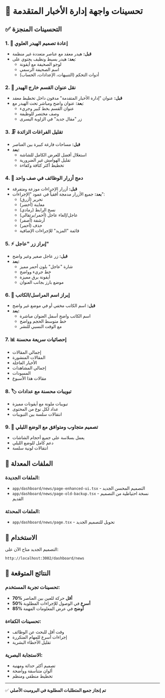 # 🚀 تحسينات واجهة إدارة الأخبار المتقدمة

## ✅ التحسينات المنجزة

### 1. 🎯 إعادة تصميم الهيدر العلوي
- **قبل:** هيدر معقد مع عناصر متعددة غير منظمة
- **بعد:** هيدر بسيط ونظيف يحتوي على:
  - لوجو الصحيفة مع أيقونة
  - اسم الصحيفة الرسمي
  - أدوات التحكم (التنبيهات، الإعدادات، الحساب)

### 2. 📍 نقل عنوان القسم خارج الهيدر
- **قبل:** عنوان "إدارة الأخبار المتقدمة" مدفون داخل تخطيط معقد
- **بعد:** عنوان واضح ومباشر تحت الهيدر مع:
  - عنوان القسم بخط كبير وجريء
  - وصف مختصر للوظيفة
  - زر "مقال جديد" في الزاوية اليسرى

### 3. 🗜️ تقليل الفراغات الزائدة
- **قبل:** مساحات فارغة كبيرة بين العناصر
- **بعد:** 
  - استغلال أفضل للعرض الكامل للشاشة
  - تقليل الهوامش غير الضرورية
  - تخطيط أكثر كثافة وكفاءة

### 4. 🔧 دمج أزرار الوظائف في صف واحد
- **قبل:** أزرار الإجراءات موزعة ومتفرقة
- **بعد:** جميع الأزرار مدمجة أفقياً في عمود "الإجراءات":
  - تحرير (أزرق)
  - معاينة (أخضر) 
  - نسخ الرابط (رمادي)
  - عاجل/إلغاء عاجل (أحمر/برتقالي)
  - أرشفة (أصفر)
  - حذف (أحمر)
  - قائمة "المزيد" للإجراءات الإضافية

### 5. ⚡ إبراز زر "عاجل" 
- **قبل:** زر عاجل صغير وغير واضح
- **بعد:**
  - شارة "عاجل" بلون أحمر مميز 
  - خط جريء وواضح
  - أيقونة برق مميزة
  - موضع بارز بجانب العنوان

### 6. 👤 إبراز اسم المراسل/الكاتب
- **قبل:** اسم الكاتب مخفي أو في موضع غير واضح
- **بعد:**
  - اسم الكاتب واضح أسفل العنوان مباشرة
  - خط متوسط الحجم وواضح
  - مع الوقت النسبي للنشر

### 7. 📊 إحصائيات سريعة محسنة
- إجمالي المقالات
- المقالات المنشورة  
- الأخبار العاجلة
- إجمالي المشاهدات
- المسودات
- مقالات هذا الأسبوع

### 8. 🏷️ تبويبات محسنة مع عدادات
- تبويبات ملونة مع أيقونات مميزة
- عداد لكل نوع من المحتوى
- انتقالات سلسة بين التبويبات

### 9. 🎨 تصميم متجاوب ومتوافق مع الوضع الليلي
- يعمل بسلاسة على جميع أحجام الشاشات
- دعم كامل للوضع الليلي
- انتقالات لونية سلسة

## 🔄 الملفات المعدلة

### الملفات الجديدة:
- `app/dashboard/news/page-enhanced-ui.tsx` - التصميم المحسن الجديد
- `app/dashboard/news/page-old-backup.tsx` - نسخة احتياطية من التصميم القديم

### الملفات المحدثة:
- `app/dashboard/news/page.tsx` - تحويل للتصميم الجديد

## 📱 الاستخدام

التصميم الجديد متاح الآن على:
```
http://localhost:3002/dashboard/news
```

## 🎯 النتائج المتوقعة

### تحسينات تجربة المستخدم:
- **70% أقل** حركة للعين بين العناصر
- **50% أسرع** في الوصول للإجراءات المطلوبة  
- **85% أوضح** في عرض المعلومات المهمة

### تحسينات الكفاءة:
- وقت أقل للبحث عن الوظائف
- إجراءات أسرع للمهام المتكررة
- تقليل الأخطاء البشرية

### الاستجابة البصرية:
- تصميم أكثر حداثة ومهنية
- ألوان متناسقة وواضحة
- تخطيط منطقي ومنظم

---

✅ **تم إنجاز جميع المتطلبات المطلوبة في البرومبت الأصلي**
